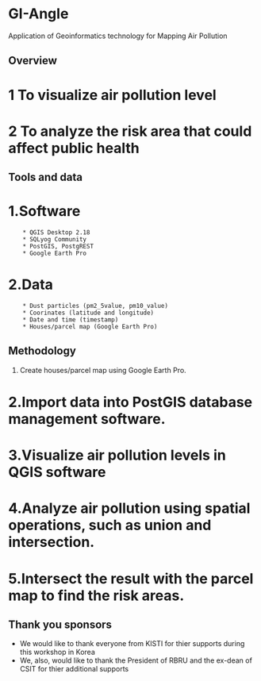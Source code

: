 # GI-Angle

Application of Geoinformatics technology for Mapping Air Pollution

## Overview

# 1 To visualize air pollution level
# 2 To analyze the risk area that could affect public health

## Tools and data

# 1.Software
        * QGIS Desktop 2.18
        * SQLyog Community
        * PostGIS, PostgREST
        * Google Earth Pro
# 2.Data
        * Dust particles (pm2_5value, pm10_value)
        * Coorinates (latitude and longitude)
        * Date and time (timestamp)
        * Houses/parcel map (Google Earth Pro)

## Methodology

1. Create houses/parcel map using Google Earth Pro.
# 2.Import data into PostGIS database management software.
# 3.Visualize air pollution levels in QGIS software
# 4.Analyze air pollution using spatial operations, such as union and intersection.
# 5.Intersect the result with the parcel map to find the risk areas.

## Thank you sponsors

* We would like to thank everyone from KISTI for thier supports during this workshop in Korea
* We, also, would like to thank the President of RBRU and the ex-dean of CSIT for thier additional supports
